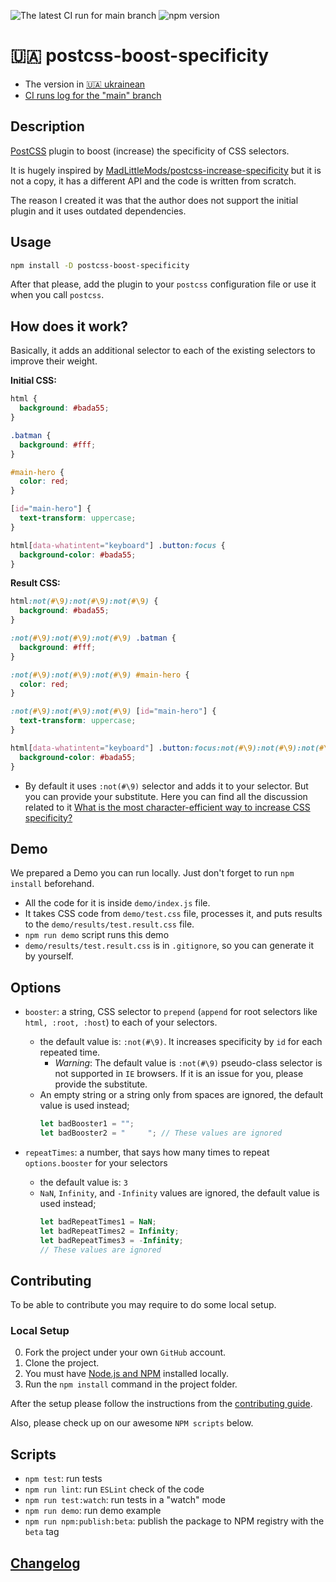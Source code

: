 ![The latest CI run for main branch](https://github.com/ukrcode/postcss-boost-specificity/actions/workflows/ci.yml/badge.svg?event=push&branch=main) ![npm version](https://img.shields.io/npm/v/postcss-boost-specificity)

# 🇺🇦 postcss-boost-specificity

- The version in [🇺🇦 ukrainean](./uk/README_uk.md)
- [CI runs log for the "main" branch](https://github.com/ukrcode/postcss-boost-specificity/actions/workflows/ci.yml?query=branch%3Amain)

## Description

[PostCSS](https://github.com/postcss/postcss) plugin to boost (increase) the specificity of CSS selectors.

It is hugely inspired by [MadLittleMods/postcss-increase-specificity](https://github.com/MadLittleMods/postcss-increase-specificity) but it is not a copy, it has a different API and the code is written from scratch.

The reason I created it was that the author does not support the initial plugin and it uses outdated dependencies.

## Usage

```bash
npm install -D postcss-boost-specificity
```

After that please, add the plugin to your `postcss` configuration file or use it when you call `postcss`.

## How does it work?

Basically, it adds an additional selector to each of the existing selectors to improve their weight.

**Initial CSS:**

```css
html {
  background: #bada55;
}

.batman {
  background: #fff;
}

#main-hero {
  color: red;
}

[id="main-hero"] {
  text-transform: uppercase;
}

html[data-whatintent="keyboard"] .button:focus {
  background-color: #bada55;
}
```

**Result CSS:**

```css
html:not(#\9):not(#\9):not(#\9) {
  background: #bada55;
}

:not(#\9):not(#\9):not(#\9) .batman {
  background: #fff;
}

:not(#\9):not(#\9):not(#\9) #main-hero {
  color: red;
}

:not(#\9):not(#\9):not(#\9) [id="main-hero"] {
  text-transform: uppercase;
}

html[data-whatintent="keyboard"] .button:focus:not(#\9):not(#\9):not(#\9) {
  background-color: #bada55;
}
```

- By default it uses `:not(#\9)` selector and adds it to your selector. But you can provide your substitute. Here you can find all the discussion related to it [What is the most character-efficient way to increase CSS specificity?](https://stackoverflow.com/questions/19399625/what-is-the-most-character-efficient-way-to-increase-css-specificity)

## Demo

We prepared a Demo you can run locally. Just don't forget to run `npm install` beforehand.

- All the code for it is inside `demo/index.js` file.
- It takes CSS code from `demo/test.css` file, processes it, and puts results to the `demo/results/test.result.css` file.
- `npm run demo` script runs this demo
- `demo/results/test.result.css` is in `.gitignore`, so you can generate it by yourself.

## Options

- `booster`: a string, CSS selector to `prepend` (`append` for root selectors like `html, :root, :host`) to each of your selectors.

  - the default value is: `:not(#\9)`. It increases specificity by `id` for each repeated time.
    - _Warning_: The default value is `:not(#\9)` pseudo-class selector is not supported in `IE` browsers. If it is an issue for you, please provide the substitute.
  - An empty string or a string only from spaces are ignored, the default value is used instead;
    ```js
    let badBooster1 = "";
    let badBooster2 = "     "; // These values are ignored
    ```

- `repeatTimes`: a number, that says how many times to repeat `options.booster` for your selectors
  - the default value is: `3`
  - `NaN`, `Infinity`, and `-Infinity` values are ignored, the default value is used instead;
    ```js
    let badRepeatTimes1 = NaN;
    let badRepeatTimes2 = Infinity;
    let badRepeatTimes3 = -Infinity;
    // These values are ignored
    ```

## Contributing

To be able to contribute you may require to do some local setup.

### Local Setup

0. Fork the project under your own `GitHub` account.
1. Clone the project.
2. You must have [Node.js and NPM](https://nodejs.org/en) installed locally.
3. Run the `npm install` command in the project folder.

After the setup please follow the instructions from the [contributing guide](./CONTRIBUTING.md).

Also, please check up on our awesome `NPM scripts` below.

## Scripts

- `npm test`: run tests
- `npm run lint`: run `ESLint` check of the code
- `npm run test:watch`: run tests in a "watch" mode
- `npm run demo`: run demo example
- `npm run npm:publish:beta`: publish the package to NPM registry with the `beta` tag

## [Changelog](./CHANGELOG.md)
